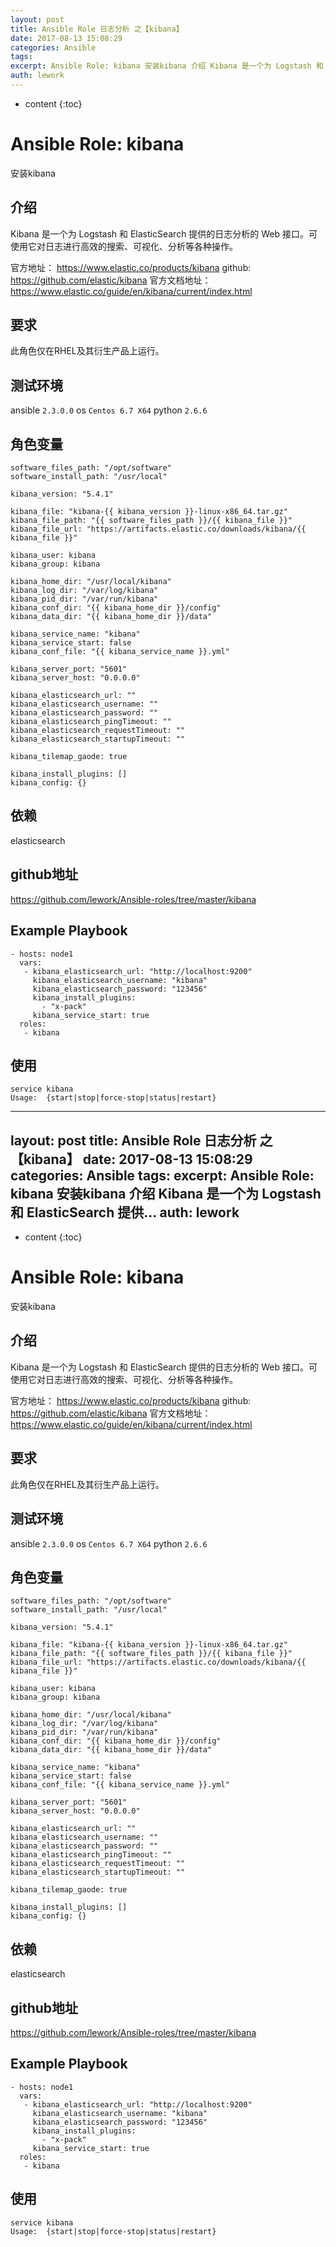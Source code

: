 ```yaml
---
layout: post
title: Ansible Role 日志分析 之【kibana】
date: 2017-08-13 15:08:29
categories: Ansible
tags:
excerpt: Ansible Role: kibana 安装kibana 介绍 Kibana 是一个为 Logstash 和 ElasticSearch 提供...
auth: lework
---
```

* content
{:toc}

# Ansible Role: kibana

安装kibana

## 介绍

Kibana 是一个为 Logstash 和 ElasticSearch 提供的日志分析的 Web 接口。可使用它对日志进行高效的搜索、可视化、分析等各种操作。

官方地址： https://www.elastic.co/products/kibana
github: https://github.com/elastic/kibana
官方文档地址：https://www.elastic.co/guide/en/kibana/current/index.html

## 要求

此角色仅在RHEL及其衍生产品上运行。

## 测试环境

ansible `2.3.0.0`
os `Centos 6.7 X64`
python `2.6.6`

## 角色变量
	
	software_files_path: "/opt/software"
	software_install_path: "/usr/local"

	kibana_version: "5.4.1"

	kibana_file: "kibana-{{ kibana_version }}-linux-x86_64.tar.gz"
	kibana_file_path: "{{ software_files_path }}/{{ kibana_file }}"
	kibana_file_url: "https://artifacts.elastic.co/downloads/kibana/{{ kibana_file }}"

	kibana_user: kibana
	kibana_group: kibana

	kibana_home_dir: "/usr/local/kibana"
	kibana_log_dir: "/var/log/kibana"
	kibana_pid_dir: "/var/run/kibana"
	kibana_conf_dir: "{{ kibana_home_dir }}/config"
	kibana_data_dir: "{{ kibana_home_dir }}/data"

	kibana_service_name: "kibana"
	kibana_service_start: false
	kibana_conf_file: "{{ kibana_service_name }}.yml"

	kibana_server_port: "5601"
	kibana_server_host: "0.0.0.0"

	kibana_elasticsearch_url: ""
	kibana_elasticsearch_username: ""
	kibana_elasticsearch_password: ""
	kibana_elasticsearch_pingTimeout: ""
	kibana_elasticsearch_requestTimeout: ""
	kibana_elasticsearch_startupTimeout: ""

	kibana_tilemap_gaode: true

	kibana_install_plugins: []
	kibana_config: {}

## 依赖

elasticsearch

## github地址

https://github.com/lework/Ansible-roles/tree/master/kibana

## Example Playbook

	- hosts: node1
	  vars:
	   - kibana_elasticsearch_url: "http://localhost:9200"
		 kibana_elasticsearch_username: "kibana"
		 kibana_elasticsearch_password: "123456"
		 kibana_install_plugins:
		   - "x-pack"
		 kibana_service_start: true
	  roles:
	   - kibana

## 使用

```
service kibana
Usage:  {start|stop|force-stop|status|restart}
```
---
layout: post
title: Ansible Role 日志分析 之【kibana】
date: 2017-08-13 15:08:29
categories: Ansible
tags:
excerpt: Ansible Role: kibana 安装kibana 介绍 Kibana 是一个为 Logstash 和 ElasticSearch 提供...
auth: lework
---
* content
{:toc}

# Ansible Role: kibana

安装kibana

## 介绍

Kibana 是一个为 Logstash 和 ElasticSearch 提供的日志分析的 Web 接口。可使用它对日志进行高效的搜索、可视化、分析等各种操作。

官方地址： https://www.elastic.co/products/kibana
github: https://github.com/elastic/kibana
官方文档地址：https://www.elastic.co/guide/en/kibana/current/index.html

## 要求

此角色仅在RHEL及其衍生产品上运行。

## 测试环境

ansible `2.3.0.0`
os `Centos 6.7 X64`
python `2.6.6`

## 角色变量
	
	software_files_path: "/opt/software"
	software_install_path: "/usr/local"

	kibana_version: "5.4.1"

	kibana_file: "kibana-{{ kibana_version }}-linux-x86_64.tar.gz"
	kibana_file_path: "{{ software_files_path }}/{{ kibana_file }}"
	kibana_file_url: "https://artifacts.elastic.co/downloads/kibana/{{ kibana_file }}"

	kibana_user: kibana
	kibana_group: kibana

	kibana_home_dir: "/usr/local/kibana"
	kibana_log_dir: "/var/log/kibana"
	kibana_pid_dir: "/var/run/kibana"
	kibana_conf_dir: "{{ kibana_home_dir }}/config"
	kibana_data_dir: "{{ kibana_home_dir }}/data"

	kibana_service_name: "kibana"
	kibana_service_start: false
	kibana_conf_file: "{{ kibana_service_name }}.yml"

	kibana_server_port: "5601"
	kibana_server_host: "0.0.0.0"

	kibana_elasticsearch_url: ""
	kibana_elasticsearch_username: ""
	kibana_elasticsearch_password: ""
	kibana_elasticsearch_pingTimeout: ""
	kibana_elasticsearch_requestTimeout: ""
	kibana_elasticsearch_startupTimeout: ""

	kibana_tilemap_gaode: true

	kibana_install_plugins: []
	kibana_config: {}

## 依赖

elasticsearch

## github地址

https://github.com/lework/Ansible-roles/tree/master/kibana

## Example Playbook

	- hosts: node1
	  vars:
	   - kibana_elasticsearch_url: "http://localhost:9200"
		 kibana_elasticsearch_username: "kibana"
		 kibana_elasticsearch_password: "123456"
		 kibana_install_plugins:
		   - "x-pack"
		 kibana_service_start: true
	  roles:
	   - kibana

## 使用

```
service kibana
Usage:  {start|stop|force-stop|status|restart}
```
